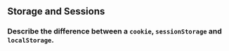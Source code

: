
## Storage and Sessions

### Describe the difference between a `cookie`, `sessionStorage` and `localStorage`.
